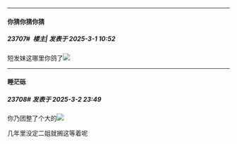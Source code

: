 ﻿
*****

####  你猜你猜你猜  
##### 23707#         楼主| 发表于 2025-3-1 10:52

短发妹这哪里你鸽了<img src="https://static.saraba1st.com/image/smiley/face2017/214.gif" referrerpolicy="no-referrer">


*****

####  睡茫砾  
##### 23708#       发表于 2025-3-2 23:49

你乃团整了个大的<img src="https://static.saraba1st.com/image/smiley/face2017/067.png" referrerpolicy="no-referrer">

几年里没定二姐就搁这等着呢

